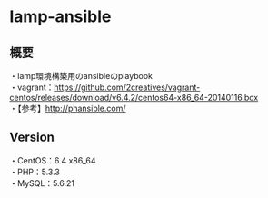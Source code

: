 lamp-ansible
================

概要
--------
・lamp環境構築用のansibleのplaybook  
・vagrant：https://github.com/2creatives/vagrant-centos/releases/download/v6.4.2/centos64-x86_64-20140116.box  
・【参考】http://phansible.com/  

Version
--------
・CentOS：6.4 x86_64  
・PHP：5.3.3  
・MySQL：5.6.21  
